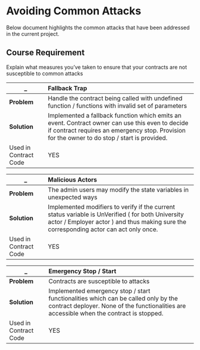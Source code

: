 ﻿# Avoiding Common Attacks
Below document highlights the common attacks that have been addressed in the current project.

## Course Requirement
Explain what measures you’ve taken to ensure that your contracts are not susceptible to common attacks

_ | Fallback Trap |
--- | :---  | 
**Problem** | Handle the contract being called with undefined function / functions with invalid set of parameters | 
**Solution** | Implemented a fallback function which emits an event. Contract owner can use this even to decide if contract requires an emergency stop. Provision for the owner to do stop / start is provided. | 
Used in Contract Code | YES

_ | Malicious Actors |
--- | :---  | 
**Problem** | The admin users may modify the state variables in unexpected ways| 
**Solution** | Implemented modifiers to verify if the current status variable is UnVerified ( for both University actor / Employer actor ) and thus making sure the corresponding actor can act only once. | 
Used in Contract Code | YES

_ | Emergency Stop / Start |
--- | :---  | 
**Problem** | Contracts are susceptible to attacks| 
**Solution** | Implemented emergency stop / start functionalities which can be called only by the contract deployer. None of the functionalities are accessible when the contract is stopped.| 
Used in Contract Code | YES
